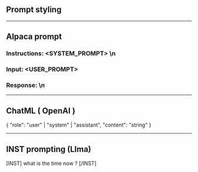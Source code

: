 ## Prompt styling

---------------------------------------------------------

## Alpaca prompt
### Instructions: <SYSTEM_PROMPT> \n

### Input: <USER_PROMPT>

### Response: \n

---------------------------------------------------------

## ChatML ( OpenAI )
{
    "role": "user" | "system" | "assistant",
    "content": "string"
}

---------------------------------------------------------

## INST prompting (Llma)
[INST] what is the time now ? [/INST]